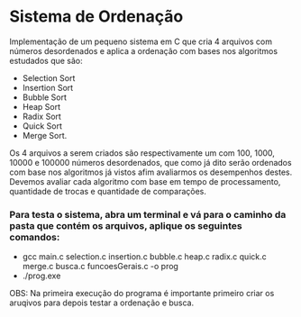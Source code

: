 # Sistema de Ordenação
Implementação de um pequeno sistema em C que cria 4 arquivos com números desordenados e aplica a ordenação com bases nos algoritmos estudados que são:
- Selection Sort
- Insertion Sort
- Bubble Sort
- Heap Sort
- Radix Sort
- Quick Sort
- Merge Sort.

Os 4 arquivos a serem criados são respectivamente um com 100, 1000, 10000 e 100000 números desordenados, que como já dito serão ordenados com base nos algoritmos  já vistos afim
avaliarmos os desempenhos destes. Devemos avaliar cada algoritmo com base em tempo de processamento, quantidade de trocas e quantidade de comparações.

### Para testa o sistema, abra um terminal e vá para o caminho da pasta que contém os arquivos, aplique os seguintes comandos:
- gcc main.c selection.c insertion.c bubble.c heap.c radix.c quick.c merge.c busca.c funcoesGerais.c -o prog
- ./prog.exe

OBS: Na primeira execução do programa é importante primeiro criar os aruqivos para depois testar a ordenação e busca.
